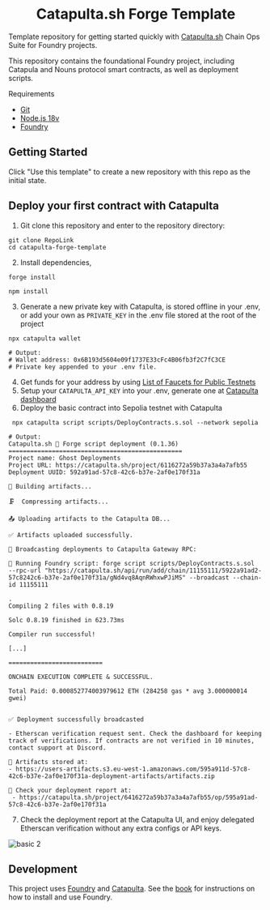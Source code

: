 # <h1 align="center"> Catapulta.sh Forge Template </h1>

Template repository for getting started quickly with [Catapulta.sh](https://catapulta.sh/docs) Chain Ops Suite for Foundry projects.

This repository contains the foundational Foundry project, including Catapula and Nouns protocol smart contracts, as well as deployment scripts.

Requirements

- [Git](https://gist.github.com/derhuerst/1b15ff4652a867391f03)
- [Node.js 18v](https://gist.github.com/d2s/372b5943bce17b964a79)
- [Foundry](https://book.getfoundry.sh/)

## Getting Started

Click "Use this template" to create a new repository with this repo as the initial state.

## Deploy your first contract with Catapulta

1. Git clone this repository and enter to the repository directory:

```
git clone RepoLink
cd catapulta-forge-template
```

2. Install  dependencies,

```
forge install
```
```
npm install
```

3. Generate a new private key with Catapulta, is stored offline in your .env, or add your own as `PRIVATE_KEY` in the .env file stored at the root of the project

```
npx catapulta wallet

# Output:
# Wallet address: 0x6B193d5604e09f1737E33cFc4B06fb3f2C7fC3CE
# Private key appended to your .env file.
```

4. Get funds for your address by using [List of Faucets for Public Testnets](https://www.buildbear.io/faucet)
5. Setup your `CATAPULTA_API_KEY` into your .env, generate one at [Catapulta dashboard](https://catapulta.sh)
6. Deploy the basic contract into Sepolia testnet with Catapulta

```
 npx catapulta script scripts/DeployContracts.s.sol --network sepolia
```
```
# Output:
Catapulta.sh 🏏 Forge script deployment (0.1.36)
================================================
Project name: Ghost Deployments
Project URL: https://catapulta.sh/project/6116272a59b37a3a4a7afb55
Deployment UUID: 592a91ad-57c8-42c6-b37e-2af0e170f31a

📀 Building artifacts...

🗜  Compressing artifacts...

📤 Uploading artifacts to the Catapulta DB...

✅ Artifacts uploaded successfully.

📡 Broadcasting deployments to Catapulta Gateway RPC: 

📜 Running Foundry script: forge script scripts/DeployContracts.s.sol  --rpc-url "https://catapulta.sh/api/run/add/chain/11155111/5922a91ad2-57c8242c6-b37e-2af0e170f31a/gNd4vq8AqnRWhxwPJiMS" --broadcast --chain-id 11155111 
 
.
Compiling 2 files with 0.8.19

Solc 0.8.19 finished in 623.73ms

Compiler run successful!

[...]

==========================

ONCHAIN EXECUTION COMPLETE & SUCCESSFUL.

Total Paid: 0.000852774003979612 ETH (284258 gas * avg 3.000000014 gwei)


✅ Deployment successfully broadcasted 

- Etherscan verification request sent. Check the dashboard for keeping track of verifications. If contracts are not verified in 10 minutes, contact support at Discord.

💾 Artifacts stored at:
- https://users-artifacts.s3.eu-west-1.amazonaws.com/595a911d-57c8-42c6-b37e-2af0e170f31a-deployment-artifacts/artifacts.zip

📸 Check your deployment report at:
 - https://catapulta.sh/project/6416272a59b37a3a4a7afb55/op/595a91ad-57c8-42c6-b37e-2af0e170f31a
```

7. Check the deployment report at the Catapulta UI, and enjoy delegated Etherscan verification without any extra configs or API keys.

![basic 2](https://github.com/catapulta-sh/catapulta-forge-template/assets/11179847/9b2c830b-ab4e-4da6-b3c0-e515639cc47b)


## Development

This project uses [Foundry](https://getfoundry.sh) and [Catapulta](https://catapulta.sh/docs). See the [book](https://book.getfoundry.sh/getting-started/installation.html) for instructions on how to install and use Foundry.
